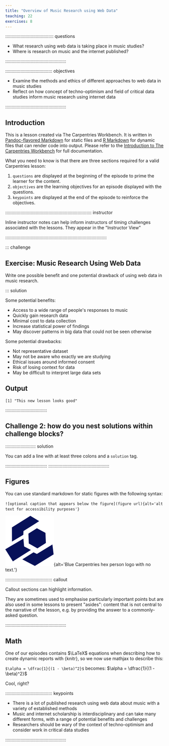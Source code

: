 ```yaml
---
title: "Overview of Music Research using Web Data"
teaching: 22
exercises: 8
---
```


:::::::::::::::::::::::::::::::::::::: questions 

- What research using web data is taking place in music studies?
- Where is research on music and the internet published?

::::::::::::::::::::::::::::::::::::::::::::::::

::::::::::::::::::::::::::::::::::::: objectives

- Examine the methods and ethics of different approaches to web data in music studies
- Reflect on how concept of techno-optimism and field of critical data studies inform music research using internet data

::::::::::::::::::::::::::::::::::::::::::::::::

## Introduction

This is a lesson created via The Carpentries Workbench. It is written in
[Pandoc-flavored Markdown](https://pandoc.org/MANUAL.txt) for static files and
[R Markdown][r-markdown] for dynamic files that can render code into output. 
Please refer to the [Introduction to The Carpentries 
Workbench](https://carpentries.github.io/sandpaper-docs/) for full documentation.

What you need to know is that there are three sections required for a valid
Carpentries lesson:

 1. `questions` are displayed at the beginning of the episode to prime the
    learner for the content.
 2. `objectives` are the learning objectives for an episode displayed with
    the questions.
 3. `keypoints` are displayed at the end of the episode to reinforce the
    objectives.

:::::::::::::::::::::::::::::::::::::::::::::::::::::::::::::::::::: instructor

Inline instructor notes can help inform instructors of timing challenges
associated with the lessons. They appear in the "Instructor View"

::::::::::::::::::::::::::::::::::::::::::::::::::::::::::::::::::::::::::::::::

::: challenge 

## Exercise: Music Research Using Web Data

Write one possible benefit and one potential drawback of using web data in music research.

::: solution 

Some potential benefits: 
* Access to a wide range of people's responses to music
* Quickly gain research data
* Minimal cost to data collection
* Increase statistical power of findings
* May discover patterns in big data that could not be seen otherwise

Some potential drawbacks:
* Not representative dataset
* May not be aware who exactly we are studying
* Ethical issues around informed consent
* Risk of losing context for data
* May be difficult to interpret large data sets



## Output
 
```output
[1] "This new lesson looks good"
```

:::::::::::::::::::::::::::::::::


## Challenge 2: how do you nest solutions within challenge blocks?

:::::::::::::::::::::::: solution 

You can add a line with at least three colons and a `solution` tag.

:::::::::::::::::::::::::::::::::
::::::::::::::::::::::::::::::::::::::::::::::::

## Figures

You can use standard markdown for static figures with the following syntax:

`![optional caption that appears below the figure](figure url){alt='alt text for
accessibility purposes'}`

![You belong in The Carpentries!](https://raw.githubusercontent.com/carpentries/logo/master/Badge_Carpentries.svg){alt='Blue Carpentries hex person logo with no text.'}

::::::::::::::::::::::::::::::::::::: callout

Callout sections can highlight information.

They are sometimes used to emphasise particularly important points
but are also used in some lessons to present "asides": 
content that is not central to the narrative of the lesson,
e.g. by providing the answer to a commonly-asked question.

::::::::::::::::::::::::::::::::::::::::::::::::


## Math

One of our episodes contains $\LaTeX$ equations when describing how to create
dynamic reports with {knitr}, so we now use mathjax to describe this:

`$\alpha = \dfrac{1}{(1 - \beta)^2}$` becomes: $\alpha = \dfrac{1}{(1 - \beta)^2}$

Cool, right?

::::::::::::::::::::::::::::::::::::: keypoints 

- There is a lot of published research using web data about music with a variety of established methods
- Music and internet scholarship is interdisciplinary and can take many different forms, with a range of potential benefits and challenges
- Researchers should be wary of the context of techno-optimism and consider work in critical data studies

::::::::::::::::::::::::::::::::::::::::::::::::

[r-markdown]: https://rmarkdown.rstudio.com/
